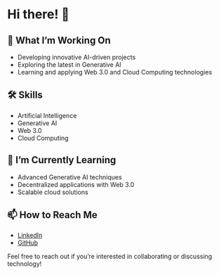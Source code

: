 # Hi there! 👋

## 🚀 What I’m Working On
- Developing innovative AI-driven projects
- Exploring the latest in Generative AI
- Learning and applying Web 3.0 and Cloud Computing technologies

## 🛠️ Skills
- Artificial Intelligence
- Generative AI
- Web 3.0
- Cloud Computing

## 🌱 I’m Currently Learning
- Advanced Generative AI techniques
- Decentralized applications with Web 3.0
- Scalable cloud solutions

## 📫 How to Reach Me
- [LinkedIn](https://www.linkedin.com/in/aaraiz-ali-b4012029b)
- [GitHub](https://github.com/aaraizali)

Feel free to reach out if you’re interested in collaborating or discussing technology!
